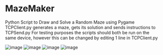 # MazeMaker
Python Script to Draw and Solve a Random Maze using Pygame
TCPClient.py generates a maze, gets its solution and sends instructions to TCPSend.py
For testing purposes the scripts should both be run on the same device, however this can be changed by editing 1 line in TCPClient.py

![image](https://user-images.githubusercontent.com/28371888/100568155-61133a80-3298-11eb-9b93-aa0f625afe3b.png)
![image](https://user-images.githubusercontent.com/28371888/100568176-738d7400-3298-11eb-8058-d277031a1ecc.png)
![image](https://user-images.githubusercontent.com/28371888/100568207-8ef87f00-3298-11eb-917f-3823d81e5744.png)
![image](https://user-images.githubusercontent.com/28371888/100568230-a6376c80-3298-11eb-9ddd-53908ad540e3.png)
